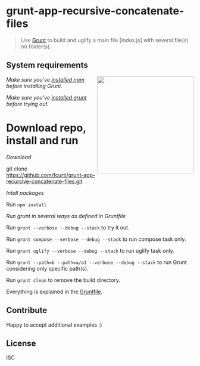 # grunt-app-recursive-concatenate-files

> Use [Grunt](http://gruntjs.com) to build and uglify a main file [index.js] with several file(s) on folder(s).

## System requirements

<img align="right" height="260" src="http://gruntjs.com/img/grunt-logo-no-wordmark.svg">

*Make sure you've [installed npm](https://docs.npmjs.com/cli/v8/commands/npm-install) before installing Grunt.*

*Make sure you've [installed grunt](http://gruntjs.com/getting-started) before trying out.*

# Download repo, install and run

*Download*

git clone https://github.com/fcurti/grunt-app-recursive-concatenate-files.git

*Intall packages*

Run `npm install`

*Run grunt in several ways as defined in Gruntfile*

Run `grunt --verbose --debug --stack` to try it out.

Run `grunt compose --verbose --debug --stack` to run compose task only.

Run `grunt uglify --verbose --debug --stack` to run uglify task only.

Run `grunt --path=b --path=a/a1 --verbose --debug --stack` to run Grunt considering only specific path(s).

Run `grunt clean` to remove the build directory.

Everything is explained in the [Gruntfile](Gruntfile.js).

## Contribute

Happy to accept additional examples :)

## License

ISC

